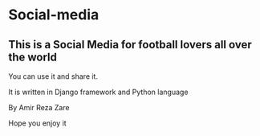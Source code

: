 # Social-media
## This is a Social Media for football lovers all over the world

You can use it and share it.

It is written in Django framework and Python language

By Amir Reza Zare

Hope you enjoy it
